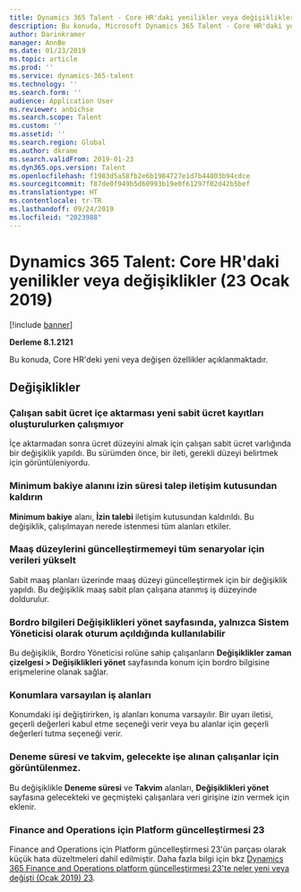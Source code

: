 ```yaml
---
title: Dynamics 365 Talent - Core HR'daki yenilikler veya değişiklikler (23 Ocak 2019)
description: Bu konuda, Microsoft Dynamics 365 Talent - Core HR'daki yeni veya değişen özellikler açıklanmaktadır.
author: Darinkramer
manager: AnnBe
ms.date: 01/23/2019
ms.topic: article
ms.prod: ''
ms.service: dynamics-365-talent
ms.technology: ''
ms.search.form: ''
audience: Application User
ms.reviewer: anbichse
ms.search.scope: Talent
ms.custom: ''
ms.assetid: ''
ms.search.region: Global
ms.author: dkrame
ms.search.validFrom: 2019-01-23
ms.dyn365.ops.version: Talent
ms.openlocfilehash: f1983d5a58fb2e6b1984727e1d7b44803b94cdce
ms.sourcegitcommit: f87de0f949b5d60993b19e0f61297f02d42b5bef
ms.translationtype: HT
ms.contentlocale: tr-TR
ms.lasthandoff: 09/24/2019
ms.locfileid: "2023988"
---
```

# <a name="whats-new-or-changed-in-dynamics-365-talent-core-hr-january-23-2019"></a>Dynamics 365 Talent: Core HR'daki yenilikler veya değişiklikler (23 Ocak 2019)

[!include [banner](includes/banner.md)]

**Derleme 8.1.2121**

Bu konuda, Core HR'deki yeni veya değişen özellikler açıklanmaktadır.

## <a name="changes"></a>Değişiklikler

### <a name="import-of-employee-fixed-compensation-not-working-when-creating-new-fixed-compensation-records"></a>Çalışan sabit ücret içe aktarması yeni sabit ücret kayıtları oluşturulurken çalışmıyor
İçe aktarmadan sonra ücret düzeyini almak için çalışan sabit ücret varlığında bir değişiklik yapıldı. Bu sürümden önce, bir ileti, gerekli düzeyi belirtmek için görüntüleniyordu.

### <a name="remove-the-minimum-balance-field-from-the-time-off-request-dialog-box"></a>Minimum bakiye alanını izin süresi talep iletişim kutusundan kaldırın
**Minimum bakiye** alanı, **İzin talebi** iletişim kutusundan kaldırıldı. Bu değişiklik, çalışılmayan nerede istenmesi tüm alanları etkiler.

### <a name="data-upgrade-for-compensation-levels-not-updating-in-all-scenarios"></a>Maaş düzeylerini güncelleştirmemeyi tüm senaryolar için verileri yükselt
Sabit maaş planları üzerinde maaş düzeyi güncelleştirmek için bir değişiklik yapıldı. Bu değişiklik maaş sabit plan çalışana atanmış iş düzeyinde doldurulur.

### <a name="payroll-information-in-the-manage-changes-page-is-only-available-when-logged-in-as-system-administrator"></a>Bordro bilgileri Değişiklikleri yönet sayfasında, yalnızca Sistem Yöneticisi olarak oturum açıldığında kullanılabilir
Bu değişiklik, Bordro Yöneticisi rolüne sahip çalışanların **Değişiklikler zaman çizelgesi > Değişiklikleri yönet** sayfasında konum için bordro bilgisine erişmelerine olanak sağlar.

### <a name="job-fields-default-to-positions"></a>Konumlara varsayılan iş alanları
Konumdaki işi değiştirirken, iş alanları konuma varsayılır. Bir uyarı iletisi, geçerli değerleri kabul etme seçeneği verir veya bu alanlar için geçerli değerleri tutma seçeneği verir.

### <a name="probation-period-and-calendar-are-not-displayed-for-future-hired-employees"></a>Deneme süresi ve takvim, gelecekte işe alınan çalışanlar için görüntülenmez.
Bu değişiklikle **Deneme süresi** ve **Takvim** alanları, **Değişiklikleri yönet** sayfasına gelecekteki ve geçmişteki çalışanlara veri girişine izin vermek için eklenir.

### <a name="platform-update-23-for-finance-and-operations"></a>Finance and Operations için Platform güncelleştirmesi 23
Finance and Operations için Platform güncelleştirmesi 23'ün parçası olarak küçük hata düzeltmeleri dahil edilmiştir. Daha fazla bilgi için bkz [Dynamics 365 Finance and Operations platform güncelleştirmesi 23'te neler yeni veya değişti (Ocak 2019) 23](https://docs.microsoft.com/dynamics365/unified-operations/fin-and-ops/get-started/whats-new-platform-update-23). 
